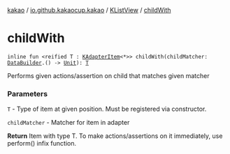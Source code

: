 [kakao](../../index.md) / [io.github.kakaocup.kakao](../index.md) / [KListView](index.md) / [childWith](./child-with.md)

# childWith

`inline fun <reified T : `[`KAdapterItem`](../-k-adapter-item/index.md)`<*>> childWith(childMatcher: `[`DataBuilder`](../-data-builder/index.md)`.() -> `[`Unit`](https://kotlinlang.org/api/latest/jvm/stdlib/kotlin/-unit/index.html)`): `[`T`](child-with.md#T)

Performs given actions/assertion on child that matches given matcher

### Parameters

`T` - Type of item at given position. Must be registered via constructor.

`childMatcher` - Matcher for item in adapter

**Return**
Item with type T. To make actions/assertions on it immediately, use perform() infix function.

